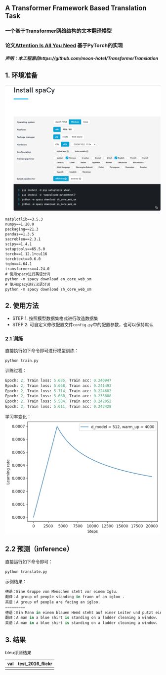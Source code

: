 ## A Transformer Framework Based Translation Task
### 一个基于Transformer网络结构的文本翻译模型

### 论文[Attention Is All You Need](https://arxiv.org/abs/1706.03762) 基于PyTorch的实现

##### 声明：本工程源自https://github.com/moon-hotel/TransformerTranslation

## 1. 环境准备

<img src="imgs/image-20221128175341544.png" alt="image-20221128175341544" style="zoom: 80%;" />

```
matplotlib==3.5.3
numpy==1.20.0
packaging==21.3
pandas==1.3.5
sacrebleu==2.3.1
scipy==1.4.1
setuptools==65.5.0
torch==1.12.1+cu116
torchtext==0.6.0
tqdm==4.64.1
transformers==4.24.0
# 使用spacy进行英语分词
python -m spacy download en_core_web_sm
# 使用spacy进行汉语分词
python -m spacy download zh_core_web_sm
```



## 2. 使用方法
* STEP 1. 按照模型数据集格式进行改造数据集
* STEP 2. 可自定义修改配置文件`config.py`中的配置参数，也可以保持默认
### 2.1 训练
直接执行如下命令即可进行模型训练：
```
python train.py
```
训练过程：
```python
Epoch: 2, Train loss: 5.685, Train acc: 0.240947
Epoch: 2, Train loss: 5.668, Train acc: 0.241493
Epoch: 2, Train loss: 5.714, Train acc: 0.224682
Epoch: 2, Train loss: 5.660, Train acc: 0.235888
Epoch: 2, Train loss: 5.584, Train acc: 0.242052
Epoch: 2, Train loss: 5.611, Train acc: 0.243428
```
学习率变化：
<img src = "imgs/learning_rate.jpg" width="500" >


## 2.2 预测（inference）
直接运行如下命令即可：

```
python translate.py
```

示例结果：

```python
德语：Eine Gruppe von Menschen steht vor einem Iglu.
翻译：A group of people standing in fraon of an igloo .
英语：A group of people are facing an igloo.
=========
德语：Ein Mann in einem blauen Hemd steht auf einer Leiter und putzt ein Fenster.
翻译：A man in a blue shirt is standing on a ladder cleaning a window.
英语：A man in a blue shirt is standing on a ladder cleaning a window.
```
## 3. 结果
bleu评测结果

|val | test_2016_flickr |
|--|--|
| | |
